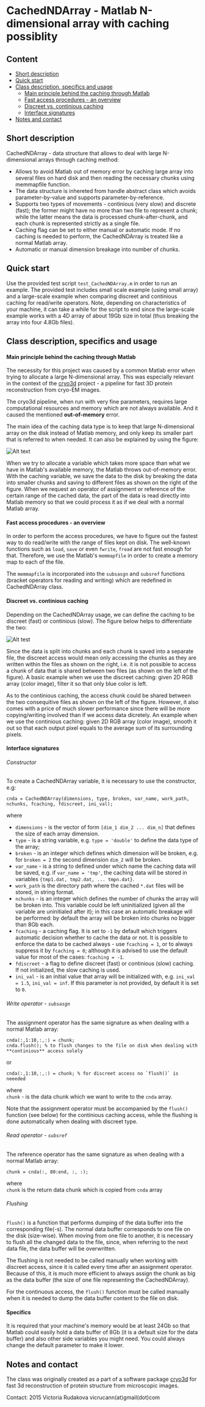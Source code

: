 # CachedNDArray - Matlab N-dimensional array with caching possiblity

## Content
* [Short description](https://github.com/vicrucann/cacharr#short-description)
* [Quick start](https://github.com/vicrucann/cacharr#quick-start)
* [Class description, specifics and usage](https://github.com/vicrucann/cacharr#class-description-specifics-and-usage)
  * [Main principle behind the caching through Matlab](https://github.com/vicrucann/cacharr#main-principle-behind-the-caching-through-matlab)
  * [Fast access procedures - an overview](https://github.com/vicrucann/cacharr#fast-access-procedures---an-overview)
  * [Discreet vs. continious caching](https://github.com/vicrucann/cacharr#discreet-vs-continious-caching)
  * [Interface signatures](https://github.com/vicrucann/cacharr#interface-signatures)
* [Notes and contact](https://github.com/vicrucann/cacharr#notes-and-contact)

## Short description  

CachedNDArray - data structure that allows to deal with large N-dimensional arrays through caching method: 
* Allows to avoid Matlab out of memory error by caching large array into several files on hard disk and then reading the necessary chunks using memmapfile function. 
* The data structure is inhereted from handle abstract class which avoids parameter-by-value and supports parameter-by-reference. 
* Supports two types of movements - continious (very slow) and discrete (fast); the former might have no more than two file to represent a chunk; while the latter means the data is processed chunk-after-chunk, and each chunk is represented strictly as a single file.  
* Caching flag can be set to either manual or automatic mode. If no caching is needed to perform, the CachedNDArray is treated like a normal Matlab array.
* Automatic or manual dimension breakage into number of chunks.

## Quick start

Use the provided test script `test_CachedNDArray.m` in order to run an example. The provided test includes small scale example (using small array) and a large-scale example when comparing discreet and continious caching for read/write operators. Note, depending on characteristics of your machine, it can take a while for the script to end since the large-scale example works with a 4D array of about 19Gb size in total (thus breaking the array into four 4.8Gb files).

## Class description, specifics and usage

#### Main principle behind the caching through Matlab

The necessity for this project was caused by a common Matlab error when trying to allocate a large N-dimensional array. This was especially relevant in the context of the [cryo3d](https://github.com/vicrucann/cryo3d) project - a pipeline for fast 3D protein reconstruction from cryo-EM images.  

The cryo3d pipeline, when run with very fine parameters, requires large computational resources and memory which are not always available. And it caused the mentioned **out-of-memory** error.  

The main idea of the caching data type is to keep that large N-dimensional array on the disk instead of Matlab memory, and only keep its smaller part that is referred to when needed. It can also be explained by using the figure:  

![Alt text](https://github.com/vicrucann/cacharr/blob/master/img/cached.png)  

When we try to allocate a variable which takes more space than what we have in Matlab's available memory, the Matlab throws out-of-memory error. With the caching variable, we save the data to the disk by breaking the data into smaller chunks and saving to different files as shown on the right of the figure. When we request an operator of assignment or reference of the certain range of the cached data, the part of the data is read directly into Matlab memory so that we could process it as if we deal with a normal Matlab array.

#### Fast access procedures - an overview

In order to perform the access procedures, we have to figure out the fastest way to do read/write with the range of files kept on disk. The well-known functions such as `load`, `save` or even `fwrite`, `fread` are not fast enough for that. Therefore, we use the Matlab's `memmapfile` in order to create a memory map to each of the file. 

The `memmapfile` is incorporated into the `subsasgn` and `subsref` functions (bracket operators for reading and writing) which are redefined in CachedNDArray class. 

#### Discreet vs. continious caching

Depending on the CachedNDArray usage, we can define the caching to be discreet (fast) or continious (slow). The figure below helps to differentiate the two: 

![Alt test](https://github.com/vicrucann/cacharr/blob/master/img/slow-fast.png)

Since the data is split into chunks and each chunk is saved into a separate file, the discreet access would mean only accessing the chunks as they are written within the files as shown on the right, i.e. it is not possible to access a chunk of data that is shared between two files (as shown on the left of the figure). A basic example when we use the discreet caching: given 2D RGB array (color image), filter it so that only blue color is left.  

As to the continious caching, the access chunk could be shared between the two consequitive files as shown on the left of the figure. However, it also comes with a price of much slower performance since there will be more copying/writing involved than if we access data dicretely. An example when we use the continious caching: given 2D RGB array (color image), smooth it out so that each output pixel equals to the average sum of its surrounding pixels.    

#### Interface signatures  

###### Constructor

To create a CachedNDArray variable, it is necessary to use the constructor, e.g:  
```
cnda = CachedNDArray(dimensions, type, broken, var_name, work_path, nchunks, fcaching, fdiscreet, ini_val);
```  
where  
* `dimensions` - is the vector of form `[dim_1 dim_2 ... dim_n]` that defines the size of each array dimension.  
* `type` - is a string variable, e.g. `type = 'double'` to define the data type of the array;  
* `broken` - is an integer which defines which dimension will be broken, e.g. for `broken = 2` the second dimension `dim_2` will be broken.  
* `var_name` - is a string to defined under which name the caching data will be saved, e.g. if `var_name = 'tmp'`, the caching data will be stored in variables `{tmp1.dat, tmp2.dat, ... tmpn.dat}`.  
* `work_path` is the directory path where the cached `*.dat` files will be stored, in string format.  
* `nchunks` - is an integer which defines the number of chunks the array will be broken into. This variable could be left uninitialized (given all the variable are uninitialed after it); in this case an automatic breakage will be performed: by default the array will be broken into chunks no bigger than 8Gb each. 
* `fcaching` - a caching flag. It is set to `-1` by default which triggers automatic decision whether to cache the data or not. It is possible to enforce the data to be cached always - use `fcaching = 1`, or to always suppress it by `fcaching = 0`; although it is advised to use the default value for most of the cases: `fcaching = -1`.  
* `fdiscreet` - a flag to define discreet (fast) or continious (slow) caching. If not initialized, the slow caching is used.  
* `ini_val` - is an initial value that array will be initialized with, e.g. `ini_val = 1.5`, `ini_val = inf`. If this parameter is not provided, by default it is set to `0`.

###### Write operator - `subsasgn`

The assignment operator has the same signature as when dealing with a normal Matlab array:  
```
cnda(:,1:10,:,:) = chunk;
cnda.flush(); % to flush changes to the file on disk when dealing with **continious** access solely
```  
or  
```
cnda(:,1:10,:,:) = chunk; % for discreet access no `flush()` is neeeded
```
where  
`chunk` - is the data chunk which we want to write to the `cnda` array.  

Note that the assignment operator must be accompanied by the `flush()` function (see below) for the continious caching access, while the flushing is done automatically when dealing with discreet type.

###### Read operator - `subsref` 

The reference operator has the same signature as when dealing with a normal Matlab array:  
```
chunk = cnda(:, 80:end, :, :);
```
where  
`chunk` is the return data chunk which is copied from `cnda` array

###### Flushing

`flush()` is a function that performs dumping of the data buffer into the corresponding file(-s). The normal data buffer corresponds to one file on the disk (size-wise). When moving from one file to another, it is necessary to flush all the changed data to the file, since, when referring to the next data file, the data buffer will be overwritten.

The flushing is not needed to be called manually when working with discreet access, since it is called every time after an assignment operator. Because of this, it is much more efficient to always assign the chunk as big as the data buffer (the size of one file representing the CachedNDArray).

For the continuous access, the `flush()` function must be called manually when it is needed to dump the data buffer content to the file on disk.

#### Specifics

It is required that your machine's memory would be at least 24Gb so that Matlab could easily hold a data buffer of 8Gb (it is a default size for the data buffer) and also other side variables you might need. You could always change the default parameter to make it lower.

## Notes and contact 

The class was originally created as a part of a software package [cryo3d](https://github.com/vicrucann/cryo3d) for fast 3d reconstruction of protein structure from microscopic images.

Contact: 2015 Victoria Rudakova vicrucann(at)gmail(dot)com
